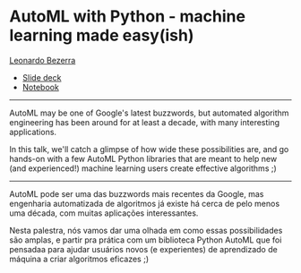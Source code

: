 # AutoML with Python - machine learning made easy(ish)
[Leonardo Bezerra](https://iridia.ulb.ac.be/~leonardo)

* [Slide deck](https://slides.com/leobezerra/deck-1-2/embed)
* [Notebook](notebook/automl.ipynb)

---

AutoML may be one of Google's latest buzzwords, but automated algorithm engineering has been around for at least a decade, with many interesting applications.

In this talk, we'll catch a glimpse of how wide these possibilities are, and go hands-on with a few AutoML Python libraries that are meant to help new (and experienced!) machine learning users create effective algorithms ;)

---

AutoML pode ser uma das buzzwords mais recentes da Google, mas engenharia automatizada de algoritmos já existe há cerca de pelo menos uma década, com muitas aplicações interessantes.

Nesta palestra, nós vamos dar uma olhada em como essas possibilidades são amplas, e partir pra prática com um biblioteca Python AutoML que foi pensadaa para ajudar usuários novos (e experientes) de aprendizado de máquina a criar algoritmos eficazes ;)


